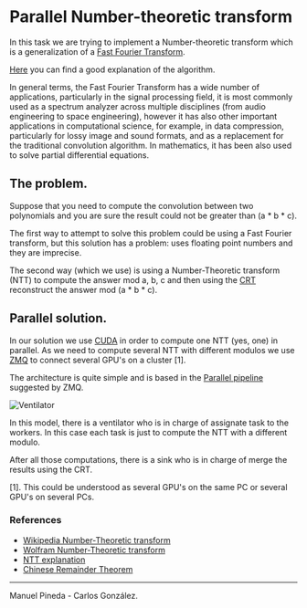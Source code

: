 Parallel Number-theoretic transform
===================================

In this task we are trying to implement a Number-theoretic transform which is a generalization
of a [Fast Fourier Transform](http://en.wikipedia.org/wiki/Fast_Fourier_transform).

[Here](http://www.cs.cmu.edu/afs/cs/academic/class/15750-s01/www/notes/lect0424) you can find a good explanation
of the algorithm.

In general terms, the Fast Fourier Transform has a wide number of applications, particularly in the signal processing field, it is most commonly used as a spectrum analyzer across multiple disciplines (from audio engineering to space engineering), however it has also other important applications in computational science, for example, in data compression, particularly for lossy image and sound formats, and as a replacement for the traditional convolution algorithm. In mathematics, it has been also used to solve partial differential equations. 


## The problem.

Suppose that you need to compute the convolution between two polynomials and you are sure the result could not be greater
than (a * b * c).

The first way to attempt to solve this problem could be using a Fast Fourier transform, but this solution has a problem: uses floating point numbers and they are imprecise.

The second way (which we use) is using a Number-Theoretic transform (NTT) to compute the answer mod a, b, c and then using the [CRT](http://en.wikipedia.org/wiki/Chinese_remainder_theorem) reconstruct the answer mod (a * b * c).

## Parallel solution.

In our solution we use [CUDA](http://en.wikipedia.org/wiki/CUDA) in order to compute one NTT (yes, one) in parallel.
As we need to compute several NTT with different modulos  we use [ZMQ](http://zeromq.org/) to connect several
GPU's on a cluster [1].

The architecture is quite simple and is based in the [Parallel pipeline](http://zguide.zeromq.org/page:all#toc14) suggested by ZMQ.

![Ventilator](https://github.com/imatix/zguide/raw/master/images/fig5.png)

In this model, there is a ventilator who is in charge of assignate task to the workers. In this case each task
is just to compute the NTT with a different modulo.

After all those computations, there is a sink who is in charge of merge the results using the CRT.


[1]. This could be understood as several GPU's on the same PC or several GPU's on several PCs.

### References

- [Wikipedia Number-Theoretic transform](http://en.wikipedia.org/wiki/Discrete_Fourier_transform_%28general%29#Number-theoretic_transform)
- [Wolfram Number-Theoretic transform](http://mathworld.wolfram.com/NumberTheoreticTransform.html)
- [NTT explanation](http://www.cs.cmu.edu/afs/cs/academic/class/15750-s01/www/notes/lect0424)
- [Chinese Remainder Theorem](http://en.wikipedia.org/wiki/Chinese_remainder_theorem)


______

Manuel Pineda - Carlos González.
